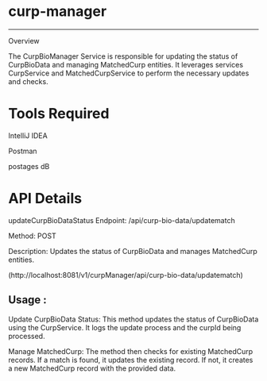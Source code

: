 # curp-manager

----------------
Overview

The CurpBioManager Service  is responsible for updating the status of CurpBioData and managing MatchedCurp entities. 
It leverages services CurpService and MatchedCurpService to perform the necessary updates and checks.

Tools Required
===============
IntelliJ IDEA

Postman

postages dB

API Details
===========
updateCurpBioDataStatus
Endpoint: /api/curp-bio-data/updatematch

Method: POST

Description: Updates the status of CurpBioData and manages MatchedCurp entities.

(http://localhost:8081/v1/curpManager/api/curp-bio-data/updatematch)

Usage   :
-------
Update CurpBioData Status: This method updates the status of CurpBioData using the CurpService. It logs the update process and the curpId being processed.

Manage MatchedCurp: The method then checks for existing MatchedCurp records. If a match is found, it updates the existing record. If not, it creates a new MatchedCurp record with the provided data.